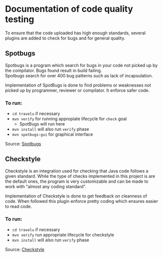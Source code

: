 # Documentation of code quality testing

To ensure that the code uploaded has high enough standards, several plugins are added to check for bugs and for general quality.

## Spotbugs
Spotbugs is a program which search for bugs in your code not picked up by the compilator. Bugs found result in build failing.  
Spotbugs search for over 400 bug patterns such as lack of incapsulation.

Implementation of SpotBugs is done to find problems or weaknesses not picked up by programmer, reviewer or compilator. It enforce safer code.

### To run:
- `cd travelu` if necessary
- `mvn verify` for running appropiate lifecycle for `check` goal
  - SpotBugs will run here
- `mvn install` will also run `verify` phase
- `mvn spotbugs:gui` for graphical interface

Source: [Spotbugs](https://spotbugs.github.io)

## Checkstyle
Checkstyle is an integration used for checking that Java code follows a given standard.
While the type of checks implemented in this project is are the default ones, the program is very customizable and can be made to work with "almost any coding standard".

Implementation of Checkstyle is done to get feedback on cleanness of code. When followed this plugin enforce pretty coding which ensures easier to read code.

### To run:
- `cd travelu` if necessary
- `mvn verify` run appropriate lifecycle for checkstyle
- `mvn install` will also run `verify` phase

Source: [Checkstyle](https://checkstyle.org)